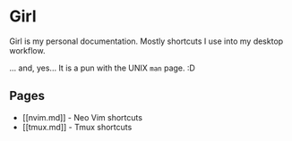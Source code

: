 # Girl

Girl is my personal documentation. Mostly shortcuts I use into my desktop workflow.

... and, yes... It is a pun with the UNIX `man` page. :D


## Pages

* [[nvim.md]] - Neo Vim shortcuts
* [[tmux.md]] - Tmux shortcuts

